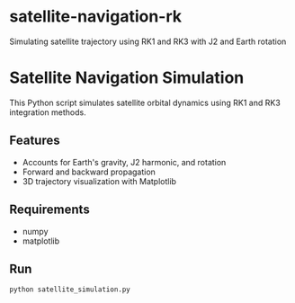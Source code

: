 # satellite-navigation-rk
Simulating satellite trajectory using RK1 and RK3 with J2 and Earth rotation

# Satellite Navigation Simulation

This Python script simulates satellite orbital dynamics using RK1 and RK3 integration methods.

## Features
- Accounts for Earth's gravity, J2 harmonic, and rotation
- Forward and backward propagation
- 3D trajectory visualization with Matplotlib

## Requirements
- numpy
- matplotlib

## Run
```bash
python satellite_simulation.py
